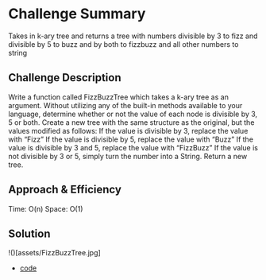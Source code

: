 # Challenge Summary

Takes in k-ary tree and returns a tree with numbers divisible by 3 to fizz and divisible by 5 to buzz and by both to fizzbuzz and all other numbers to string

## Challenge Description

Write a function called FizzBuzzTree which takes a k-ary tree as an argument.
Without utilizing any of the built-in methods available to your language, determine whether or not the value of each node is divisible by 3, 5 or both. Create a new tree with the same structure as the original, but the values modified as follows:
If the value is divisible by 3, replace the value with “Fizz”
If the value is divisible by 5, replace the value with “Buzz”
If the value is divisible by 3 and 5, replace the value with “FizzBuzz”
If the value is not divisible by 3 or 5, simply turn the number into a String.
Return a new tree.

## Approach & Efficiency

Time: O(n)
Space: O(1)

## Solution

!()[assets/FizzBuzzTree.jpg]

- [code](challenges/lib/src/main/java/challenges/utilities/FizzBuzzTree.java)